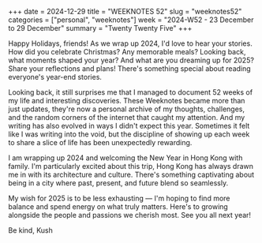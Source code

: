 +++
date = 2024-12-29
title = "WEEKNOTES 52"
slug = "weeknotes52"
categories = ["personal", "weeknotes"]
week = "2024-W52 - 23 December to 29 December"
summary = "Twenty Twenty Five"
+++


Happy Holidays, friends! As we wrap up 2024, I'd love to hear your stories. How did you celebrate Christmas? Any memorable meals? Looking back, what moments shaped your year? And what are you dreaming up for 2025? Share your reflections and plans! There's something special about reading everyone's year-end stories.

Looking back, it still surprises me that I managed to document 52 weeks of my life and interesting discoveries. These Weeknotes became more than just updates, they're now a personal archive of my thoughts, challenges, and the random corners of the internet that caught my attention. And my writing has also evolved in ways I didn't expect this year.  Sometimes it felt like I was writing into the void, but the discipline of showing up each week to share a slice of life has been unexpectedly rewarding.

I am wrapping up 2024 and welcoming the New Year in Hong Kong with family. I'm particularly excited about this trip, Hong Kong has always drawn me in with its architecture and culture. There's something captivating about being in a city where past, present, and future blend so seamlessly.

My wish for 2025 is to be less exhausting — I'm hoping to find more balance and spend energy on what truly matters. Here's to growing alongside the people and passions we cherish most. See you all next year!


Be kind,
Kush